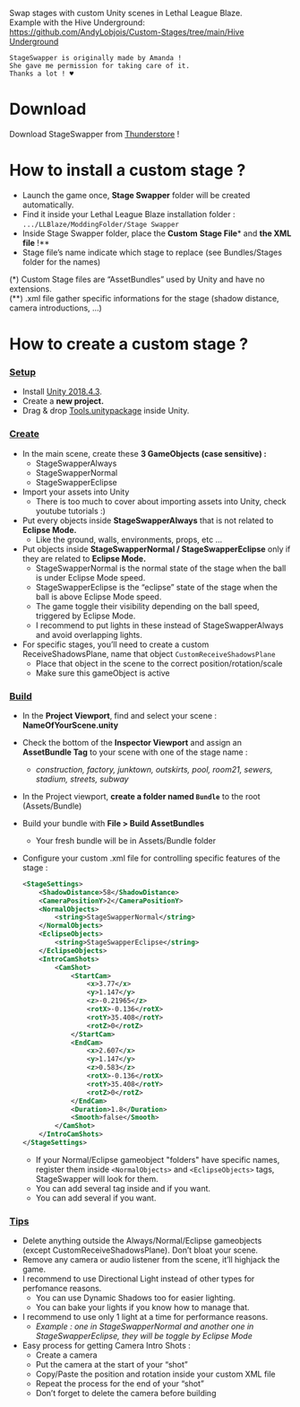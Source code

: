 Swap stages with custom Unity scenes in Lethal League Blaze.<br>
Example with the Hive Underground: [https://github.com/AndyLobjois/Custom-Stages/tree/main/Hive Underground](https://github.com/AndyLobjois/Custom-Stages/tree/main/Hive%20Underground)

```
StageSwapper is originally made by Amanda !
She gave me permission for taking care of it.
Thanks a lot ! ♥
```

# Download

Download StageSwapper from [Thunderstore](https://thunderstore.io/c/lethal-league-blaze/p/AndyLobjois/StageSwapper/) !

# How to install a custom stage ?

- Launch the game once, **Stage Swapper** folder will be created automatically.
- Find it inside your Lethal League Blaze installation folder : `.../LLBlaze/ModdingFolder/Stage Swapper`
- Inside Stage Swapper folder, place the **Custom** **Stage File*** and **the XML file** !**
- Stage file’s name indicate which stage to replace (see Bundles/Stages folder for the names)

(*) Custom Stage files are “AssetBundles” used by Unity and have no extensions.<br>
(**) .xml file gather specific informations for the stage (shadow distance, camera introductions, …)

# How to create a custom stage ?

### <ins>Setup</ins>

- Install [Unity 2018.4.3](https://unity.com/releases/editor/whats-new/2018.4.3).
- Create a **new project.**
- Drag & drop [Tools.unitypackage](https://github.com/AndyLobjois/LLB-BlenderReadyModels/blob/master/Characters/(Tools)/Tools.unitypackage) inside Unity.

### <ins>Create</ins>

- In the main scene, create these **3 GameObjects (case sensitive) :**
    - StageSwapperAlways
    - StageSwapperNormal
    - StageSwapperEclipse
- Import your assets into Unity
	- There is too much to cover about importing assets into Unity, check youtube tutorials :)
- Put every objects inside **StageSwapperAlways** that is not related to **Eclipse Mode.**
    - Like the ground, walls, environments, props, etc …
- Put objects inside **StageSwapperNormal / StageSwapperEclipse** only if they are related to **Eclipse Mode.**
    - StageSwapperNormal is the normal state of the stage when the ball is under Eclipse Mode speed.
    - StageSwapperEclipse is the “eclipse” state of the stage when the ball is above Eclipse Mode speed.
    - The game toggle their visibility depending on the ball speed, triggered by Eclipse Mode.
    - I recommend to put lights in these instead of StageSwapperAlways and avoid overlapping lights.
- For specific stages, you’ll need to create a custom ReceiveShadowsPlane, name that object `CustomReceiveShadowsPlane`
    - Place that object in the scene to the correct position/rotation/scale
    - Make sure this gameObject is active

### <ins>Build</ins>

- In the **Project Viewport**, find and select your scene : **NameOfYourScene.unity**
- Check the bottom of the **Inspector Viewport** and assign an **AssetBundle Tag** to your scene with one of the stage name :
    - *construction, factory, junktown, outskirts, pool, room21, sewers, stadium, streets, subway*
- In the Project viewport, **create a folder named `Bundle`** to the root (Assets/Bundle)
- Build your bundle with **File > Build AssetBundles**
    - Your fresh bundle will be in Assets/Bundle folder
- Configure your custom .xml file for controlling specific features of the stage :
    
    ```xml
    <StageSettings>
    	<ShadowDistance>58</ShadowDistance>
    	<CameraPositionY>2</CameraPositionY>
    	<NormalObjects>
    		<string>StageSwapperNormal</string>
    	</NormalObjects>
    	<EclipseObjects>
    		<string>StageSwapperEclipse</string>
    	</EclipseObjects>
    	<IntroCamShots>
    		<CamShot>
    			<StartCam>
    				<x>3.77</x>
    				<y>1.147</y>
    				<z>-0.21965</z>
    				<rotX>-0.136</rotX>
    				<rotY>35.408</rotY>
    				<rotZ>0</rotZ>
    			</StartCam>
    			<EndCam>
    				<x>2.607</x>
    				<y>1.147</y>
    				<z>0.583</z>
    				<rotX>-0.136</rotX>
    				<rotY>35.408</rotY>
    				<rotZ>0</rotZ>
    			</EndCam>
    			<Duration>1.8</Duration>
    			<Smooth>false</Smooth>
    		</CamShot>
    	</IntroCamShots>
    </StageSettings>
    ```
    
    - If your Normal/Eclipse gameobject "folders" have specific names, register them inside `<NormalObjects>` and `<EclipseObjects>` tags, StageSwapper will look for them.
    - You can add several <string> tag inside <NormalObjects> and <EclipseObjects> if you want.
    - You can add several <CamShot> if you want.

### <ins>Tips</ins>

- Delete anything outside the Always/Normal/Eclipse gameobjects (except CustomReceiveShadowsPlane). Don’t bloat your scene.
- Remove any camera or audio listener from the scene, it’ll highjack the game.
- I recommend to use Directional Light instead of other types for perfomance reasons.
    - You can use Dynamic Shadows too for easier lighting.
    - You can bake your lights if you know how to manage that.
- I recommend to use only 1 light at a time for performance reasons.
    - *Example : one in StageSwapperNormal and another one in StageSwapperEclipse, they will be toggle by Eclipse Mode*
- Easy process for getting Camera Intro Shots :
    - Create a camera
    - Put the camera at the start of your “shot”
    - Copy/Paste the position and rotation inside your custom XML file
    - Repeat the process for the end of your “shot”
    - Don’t forget to delete the camera before building
